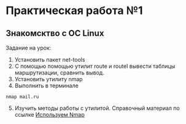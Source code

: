 # Практическая работа №1
## Знакомсктво с ОС Linux

Задание на урок:
1. Установить пакет net-tools
2. С помощью помощью утилит route и routel вывести таблицы маршрутизации, сравнить вывод.
3. Установить утилиту nmap
4. Выполнить в терминале 
```shell
nmap mail.ru
```
5. Изучить методы работы с утилитой. Справочный материал по ссылке
[Используем Nmap](https://zen.yandex.ru/media/id/5e79af0605140c7f02909152/ispolzuem-nmap-dlia-dosatak-brutforsa-obhoda-faervolov-i-mnogogo-drugogo-5ea1bc243ea0b71cd1a2dee9?utm_source=serp)
